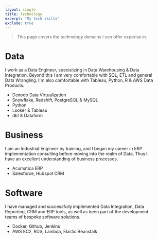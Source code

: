 ```yaml
---
layout: single
title: Technology
excerpt: "My tech skills"
exclude: true
---
```


> This page covers the technology domains I can offer experise in.

# Data

I work as a Data Engineer, specializing in Data Warehousing & Data Integration. Beyond this I am very comfortable with SQL, ETL and general Data Wrangling. I'm also comfortable with Tableau, Python, R & AWS Data Products.

* Denodo Data Virtualization
* Snowflake, Redshift, PostgreSQL & MySQL
* Python
* Looker & Tableau
* dbt & Dataform

# Business

I am an Industrial Engineer by training, and I began my career in ERP implementation consulting before moving into the realm of Data. Thus I have an excellent understanding of business processes. 

* Acumatica ERP
* Salesforce, Hubspot CRM

# Software
I have managed and successfully implemented Data Integration, Data Reporting, CRM and ERP tools, as well as been part of the development teams of bespoke software solutions.

* Docker, Github, Jenkins
* AWS EC2, RDS, Lambda, Elastic Beanstalk
